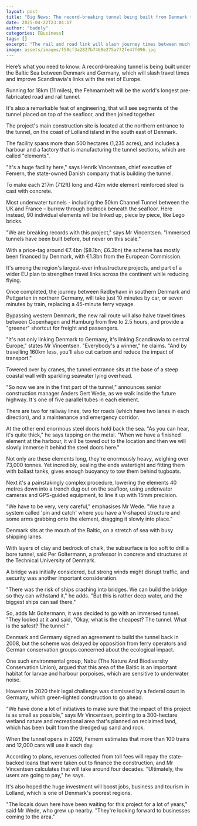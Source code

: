 ```yaml
---
layout: post
title: "Big News: The record-breaking tunnel being built from Denmark to Germany"
date: 2025-04-22T23:04:17
author: "badely"
categories: [Business]
tags: []
excerpt: "The rail and road link will slash journey times between much of Scandinavia and continental Europe."
image: assets/images/f50cf3a2827b7468e275a772fe47f096.jpg
---
```


Here’s what you need to know: A record-breaking tunnel is being built under the Baltic Sea between Denmark and Germany, which will slash travel times and improve Scandinavia's links with the rest of Europe.

Running for 18km (11 miles), the Fehmarnbelt will be the world's longest pre-fabricated road and rail tunnel.

It's also a remarkable feat of engineering, that will see segments of the tunnel placed on top of the seafloor, and then joined together.

The project's main construction site is located at the northern entrance to the tunnel, on the coast of Lolland island in the south east of Denmark.

The facility spans more than 500 hectares (1,235 acres), and includes a harbour and a factory that is manufacturing the tunnel sections, which are called "elements".

"It's a huge facility here," says Henrik Vincentsen, chief executive of Femern, the state-owned Danish company that is building the tunnel.

To make each 217m (712ft) long and 42m wide element reinforced steel is cast with concrete. 

Most underwater tunnels - including the 50km Channel Tunnel between the UK and France – burrow through bedrock beneath the seafloor. Here instead, 90 individual elements will be linked up, piece by piece, like Lego bricks.

"We are breaking records with this project," says Mr Vincentsen. "Immersed tunnels have been built before, but never on this scale."

With a price-tag around €7.4bn ($8.1bn; £6.3bn) the scheme has mostly been financed by Denmark, with €1.3bn from the European Commission.

It's among the region's largest-ever infrastructure projects, and part of a wider EU plan to strengthen travel links across the continent while reducing flying.

Once completed, the journey between Rødbyhavn in southern Denmark and Puttgarten in northern Germany, will take just 10 minutes by car, or seven minutes by train, replacing a 45-minute ferry voyage.

Bypassing western Denmark, the new rail route will also halve travel times between Copenhagen and Hamburg from five to 2.5 hours, and provide a "greener" shortcut for freight and passengers.

"It's not only linking Denmark to Germany, it's linking Scandinavia to central Europe," states Mr Vincentsen. "Everybody's a winner," he claims. "And by travelling 160km less, you'll also cut carbon and reduce the impact of transport."

Towered over by cranes, the tunnel entrance sits at the base of a steep coastal wall with sparkling seawater lying overhead.

"So now we are in the first part of the tunnel," announces senior construction manager Anders Gert Wede, as we walk inside the future highway. It's one of five parallel tubes in each element.

There are two for railway lines, two for roads (which have two lanes in each direction), and a maintenance and emergency corridor.

At the other end enormous steel doors hold back the sea. "As you can hear, it's quite thick," he says tapping on the metal.  "When we have a finished element  at the harbour, it will be towed out to the location and then we will slowly immerse it behind the steel doors here."

Not only are these elements long, they're enormously heavy, weighing over 73,000 tonnes. Yet incredibly, sealing the ends watertight and fitting them with ballast tanks, gives enough buoyancy to tow them behind tugboats.

Next it's a painstakingly complex procedure, lowering the elements 40 metres down into a trench dug out on the seafloor, using underwater cameras and GPS-guided equipment, to line it up with 15mm precision.

"We have to be very, very careful," emphasises Mr Wede. "We have a system called 'pin and catch' where you have a V-shaped structure and some arms grabbing onto the element, dragging it slowly into place."

Denmark sits at the mouth of the Baltic, on a stretch of sea with busy shipping lanes.

With layers of clay and bedrock of chalk, the subsurface is too soft to drill a bore tunnel, said Per Goltermann, a professor in concrete and structures at the Technical University of Denmark.

A bridge was initially considered, but strong winds might disrupt traffic, and security was another important consideration.

"There was the risk of ships crashing into bridges. We can build the bridge so they can withstand it," he adds. "But this is rather deep water, and the biggest ships can sail there."

So, adds Mr Goltermann, it was decided to go with an immersed tunnel. "They looked at it and said, "Okay, what is the cheapest? The tunnel. What is the safest? The tunnel."

Denmark and Germany signed an agreement to build the tunnel back in 2008, but the scheme was delayed by opposition from ferry operators and German conservation groups concerned about the ecological impact.

One such environmental group, Nabu (The Nature And Biodiversity Conservation Union), argued that this area of the Baltic is an important habitat for larvae and harbour porpoises, which are sensitive to underwater noise.

However in 2020 their legal challenge was dismissed by a federal court in Germany, which green-lighted construction to go ahead.

"We have done a lot of initiatives to make sure that the impact of this project is as small as possible," says Mr Vincentsen, pointing to a 300-hectare wetland nature and recreational area that's planned on reclaimed land, which has been built from the dredged up sand and rock.

When the tunnel opens in 2029, Femern estimates that more than 100 trains and 12,000 cars will use it each day.

According to plans, revenues collected from toll fees will repay the state-backed loans that were taken out to finance the construction, and Mr Vincentsen calculates that will take around four decades.  "Ultimately, the users are going to pay," he says.

It's also hoped the huge investment will boost jobs, business and tourism in Lolland, which is one of Denmark's poorest regions.

"The locals down here have been waiting for this project for a lot of years," said Mr Wede, who grew up nearby. "They're looking forward to businesses coming to the area."

